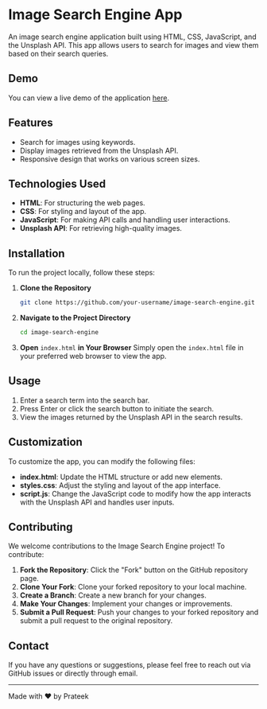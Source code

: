 # Image Search Engine App

An image search engine application built using HTML, CSS, JavaScript, and the Unsplash API. This app allows users to search for images and view them based on their search queries.

## Demo

You can view a live demo of the application [here](https://imagessearching.netlify.app/).

## Features

- Search for images using keywords.
- Display images retrieved from the Unsplash API.
- Responsive design that works on various screen sizes.

## Technologies Used

- **HTML**: For structuring the web pages.
- **CSS**: For styling and layout of the app.
- **JavaScript**: For making API calls and handling user interactions.
- **Unsplash API**: For retrieving high-quality images.

## Installation

To run the project locally, follow these steps:

1. **Clone the Repository**

   ```bash
   git clone https://github.com/your-username/image-search-engine.git
   ```
2. **Navigate to the Project Directory**
   ```bash
   cd image-search-engine
   ```
3. **Open** `index.html` **in Your Browser**
   Simply open the `index.html` file in your preferred web browser to view the app.


## Usage

1. Enter a search term into the search bar.
2. Press Enter or click the search button to initiate the search.
3. View the images returned by the Unsplash API in the search results.

## Customization

To customize the app, you can modify the following files:

- **index.html**: Update the HTML structure or add new elements.
- **styles.css**: Adjust the styling and layout of the app interface.
- **script.js**: Change the JavaScript code to modify how the app interacts with the Unsplash API and handles user inputs.

## Contributing

We welcome contributions to the Image Search Engine project! To contribute:

1. **Fork the Repository**: Click the "Fork" button on the GitHub repository page.
2. **Clone Your Fork**: Clone your forked repository to your local machine.
3. **Create a Branch**: Create a new branch for your changes.
4. **Make Your Changes**: Implement your changes or improvements.
5. **Submit a Pull Request**: Push your changes to your forked repository and submit a pull request to the original repository.


## Contact

If you have any questions or suggestions, please feel free to reach out via GitHub issues or directly through email.

---

Made with ❤️ by Prateek
